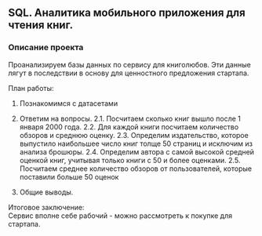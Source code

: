 ## SQL. Аналитика мобильного приложения для чтения книг.
### Описание проекта
Проанализируем базы данных по сервису для книголюбов. Эти данные лягут в последствии в основу для ценностного предложения стартапа.

План работы:

1. Познакомимся с датасетами

2. Ответим на вопросы. 
  2.1. Посчитаем сколько книг вышло после 1 января 2000 года. 
  2.2. Для каждой книги посчитаем количество обзоров и среднюю оценку. 
  2.3. Определим издательство, которое выпустило наибольшее число книг толще 50 страниц и исключим из анализа брошюры. 
  2.4. Определим автора с самой высокой средней оценкой книг, учитывая только книги с 50 и более оценками. 
  2.5. Посчитаем среднее количество обзоров от пользователей, которые поставили больше 50 оценок

3. Общие выводы. 

Итоговое заключение:  
 Сервис вполне себе рабочий - можно рассмотреть к покупке для стартапа.

